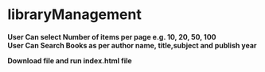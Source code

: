 # libraryManagement

<h4>User Can select Number of items per page e.g. 10, 20, 50, 100 <br>
User Can Search Books as per author name, title,subject and publish year

Download file and run index.html file
</h4>
